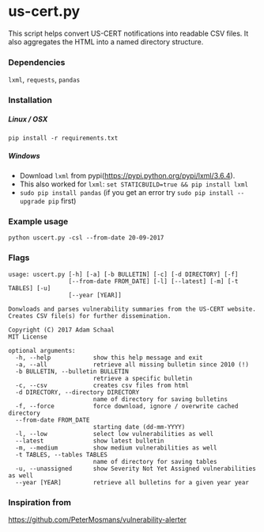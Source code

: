 # us-cert.py

This script helps convert US-CERT notifications into readable CSV files.  It also aggregates the HTML into a named directory structure.


### Dependencies

`lxml`, `requests`, `pandas`

### Installation


##### Linux / OSX
`pip install -r requirements.txt`

##### Windows
* Download `lxml` from pypi(https://pypi.python.org/pypi/lxml/3.6.4).
* This also worked for `lxml`:  `set STATICBUILD=true && pip install lxml`
* `sudo pip install pandas`  (if you get an error try `sudo pip install --upgrade pip` first)


### Example usage

```
python uscert.py -csl --from-date 20-09-2017
```


### Flags

```
usage: uscert.py [-h] [-a] [-b BULLETIN] [-c] [-d DIRECTORY] [-f]
                 [--from-date FROM_DATE] [-l] [--latest] [-m] [-t TABLES] [-u]
                 [--year [YEAR]]

Donwloads and parses vulnerability summaries from the US-CERT website.
Creates CSV file(s) for further dissemination.

Copyright (C) 2017 Adam Schaal
MIT License

optional arguments:
  -h, --help            show this help message and exit
  -a, --all             retrieve all missing bulletin since 2010 (!)
  -b BULLETIN, --bulletin BULLETIN
                        retrieve a specific bulletin
  -c, --csv             creates csv files from html
  -d DIRECTORY, --directory DIRECTORY
                        name of directory for saving bulletins
  -f, --force           force download, ignore / overwrite cached directory
  --from-date FROM_DATE
                        starting date (dd-mm-YYYY)
  -l, --low             select low vulnerabilities as well
  --latest              show latest bulletin
  -m, --medium          show medium vulnerabilities as well
  -t TABLES, --tables TABLES
                        name of directory for saving tables
  -u, --unassigned      show Severity Not Yet Assigned vulnerabilities as well
  --year [YEAR]         retrieve all bulletins for a given year year
```


### Inspiration from
https://github.com/PeterMosmans/vulnerability-alerter

